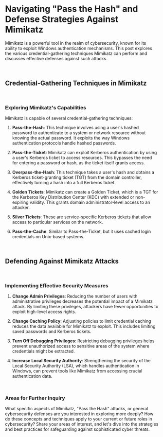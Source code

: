 # Navigating "Pass the Hash" and Defense Strategies Against Mimikatz

Mimikatz is a powerful tool in the realm of cybersecurity, known for its ability to exploit Windows authentication mechanisms. This post explores the various credential-gathering techniques Mimikatz can perform and discusses effective defenses against such attacks.

<br>

## Credential-Gathering Techniques in Mimikatz

<br>

### Exploring Mimikatz's Capabilities

Mimikatz is capable of several credential-gathering techniques:

1. **Pass-the-Hash**: This technique involves using a user's hashed password to authenticate to a system or network resource without knowing the actual password. It exploits the way Windows authentication protocols handle hashed passwords.

2. **Pass-the-Ticket**: Mimikatz can exploit Kerberos authentication by using a user's Kerberos ticket to access resources. This bypasses the need for entering a password or hash, as the ticket itself grants access.

3. **Overpass-the-Hash**: This technique takes a user's hash and obtains a Kerberos ticket-granting ticket (TGT) from the domain controller, effectively turning a hash into a full Kerberos ticket.

4. **Golden Tickets**: Mimikatz can create a Golden Ticket, which is a TGT for the Kerberos Key Distribution Center (KDC) with extended or non-expiring validity. This grants domain administrator-level access to an attacker.

5. **Silver Tickets**: These are service-specific Kerberos tickets that allow access to particular services on the network.

6. **Pass-the-Cache**: Similar to Pass-the-Ticket, but it uses cached login credentials on Unix-based systems.

<br>

## Defending Against Mimikatz Attacks

<br>

### Implementing Effective Security Measures

1. **Change Admin Privileges**: Reducing the number of users with administrative privileges decreases the potential impact of a Mimikatz attack. By limiting these privileges, attackers have fewer opportunities to exploit high-level access rights.

2. **Change Caching Policy**: Adjusting policies to limit credential caching reduces the data available for Mimikatz to exploit. This includes limiting saved passwords and Kerberos tickets.

3. **Turn Off Debugging Privileges**: Restricting debugging privileges helps prevent unauthorized access to sensitive areas of the system where credentials might be extracted.

4. **Increase Local Security Authority**: Strengthening the security of the Local Security Authority (LSA), which handles authentication in Windows, can prevent tools like Mimikatz from accessing crucial authentication data.

<br>

### Areas for Further Inquiry

What specific aspects of Mimikatz, "Pass the Hash" attacks, or general cybersecurity defenses are you interested in exploring more deeply? How do these concepts and techniques apply to your current or future roles in cybersecurity? Share your areas of interest, and let's dive into the strategies and best practices for safeguarding against sophisticated cyber threats.
